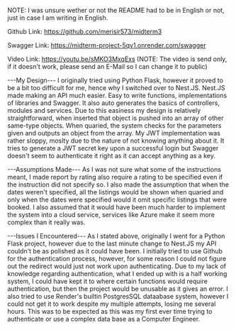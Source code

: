 NOTE: I was unsure wether or not the README had to be in English or not, just in case I am writing in English.

Github Link:
https://github.com/merisir573/midterm3

Swagger Link:
https://midterm-project-5qy1.onrender.com/swagger

Video Link:
https://youtu.be/sMKO3MxqExs (NOTE: The video is send only, if it doesn't work, please send an E-Mail so I can change it to public)

---My Design---
I originally tried using Python Flask, however it proved to be a bit too difficult for me, hence why I switched over to Nest.JS.
Nest.JS made making an API much easier. Easy to write functions, implementations of libraries and Swagger. It also auto generates the basics of controllers, modules and services.
Due to this easiness my design is relatively straightforward, when inserted that object is pushed into an array of other same-type objects. When quaried, the system checks for the parameters given and outputs an object from the array.
My JWT implementation was rather sloppy, moslty due to the nature of not knowing anything about it. It tries to generate a JWT secret key upon a successful login but Swagger doesn't seem to authenticate it right as it can accept anything as a key.

---Assumptions Made---
As I was not sure what some of the instructions meant, I made report by rating also require a rating to be specified even if the instruction did not specify so. I also made the assumption that when the dates weren't specified, all the listings would be shown when quaried and only when the dates were specified would it omit specific listings that were booked.
I also assumed that it would have been much harder to implement the system into a cloud service, services like Azure make it seem more complex than it really was.

---Issues I Encountered---
As I stated above, originally I went for a Python Flask project, however due to the last minute change to Nest.JS my API couldn't be as polished as it could have been.
I initially tried to use Github for the authentication process, however, for some reason I could not figure out the redirect would just not work upon authenticating.
Due to my lack of knowledge regarding authentication, what I ended up with is a half working system, I could have kept it to where certain functions would require authentication, but then the project would be unusable as it gives an error.
I also tried to use Render's builtin PostgresSQL dataabase system, however I could not get it to work despite my multiple attempts, losing me several hours. 
This was to be expected as this was my first ever time trying to authenticate or use a complex data base as a Computer Engineer.
